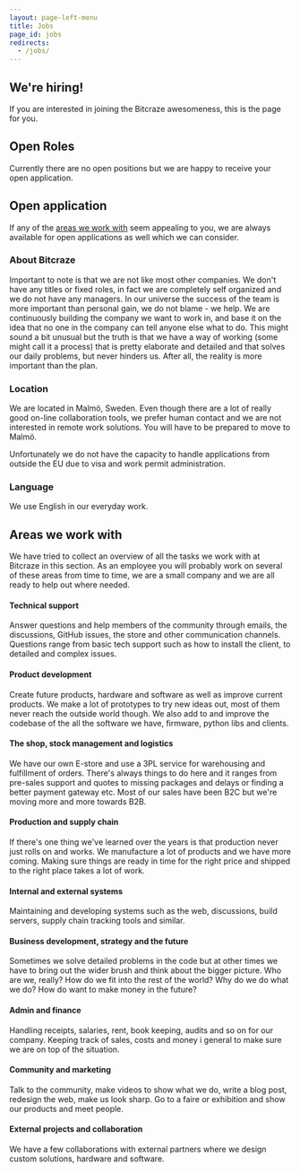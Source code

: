 ```yaml
---
layout: page-left-menu
title: Jobs
page_id: jobs
redirects:
  - /jobs/
---
```


## We're hiring!

If you are interested in joining the Bitcraze awesomeness, this is the page for you.

## Open Roles

Currently there are no open positions but we are happy to receive your open application.

## Open application
If any of the [areas we work with](#areas-we-work-with) seem appealing to you, we are always available for open applications as well which we can consider.

### About Bitcraze

Important to note is that we are not like most other companies.
We don't have any titles or fixed roles, in fact we are completely
self organized and we do not have any managers. In our universe the success of
the team is more important than personal gain, we do not blame - we help. We are
continuously building the company we want to work in, and base it on the idea that
no one in the company can tell anyone else what to do. This might sound a bit
unusual but the truth is that we have a way of working (some might call it a
process) that is pretty elaborate and detailed and that solves our daily
problems, but never hinders us. After all, the reality is more important than the plan.

### Location
We are located in Malmö, Sweden. Even though there are a lot of really good
on-line collaboration tools, we prefer human contact and we are not interested in remote
work solutions. You will have to be prepared to move to Malmö.

Unfortunately we do not have the capacity to handle applications from outside
the EU due to visa and work permit administration.

### Language
We use English in our everyday work.

## Areas we work with

We have tried to collect an overview of all the tasks we work with at Bitcraze in this section. As an employee you will
probably work on several of these areas from time to time, we are a small company and we are all ready to help out where needed.

#### Technical support
Answer questions and help members of the community through emails, the discussions,
GitHub issues, the store and other communication channels. Questions range from
basic tech support such as how to install the client, to detailed and
complex issues.

#### Product development
Create future products, hardware and software as well as improve current
products. We make a lot of prototypes to try new ideas out, most of
them never reach the outside world though. We also add to and improve the codebase
of the all the software we have, firmware, python libs and clients.

#### The shop, stock management and logistics
We have our own E-store and use a 3PL service for warehousing and fulfillment
of orders. There's always things to do here and it
ranges from pre-sales support and quotes to missing packages and delays or finding
a better payment gateway etc. Most of our sales have been B2C but we're moving more
and more towards B2B.

#### Production and supply chain
If there's one thing we've learned over the years is that production never just
rolls on and works. We manufacture a lot of products and we have more coming.
Making sure things are ready in time for the right price and shipped to the
right place takes a lot of work.

#### Internal and external systems
Maintaining and developing systems such as the web, discussions, build servers,
supply chain tracking tools and similar.

#### Business development, strategy and the future
Sometimes we solve detailed problems in the code but at other times we have to bring
out the wider brush and think about the bigger picture. Who are we, really?
How do we fit into the rest of the world? Why do we do what we do? How do want
to make money in the future?

#### Admin and finance
Handling receipts, salaries, rent, book keeping, audits and so on for our company.
Keeping track of sales, costs and money i general to make sure we are on top of
the situation.

#### Community and marketing
Talk to the community, make videos to show what we do, write a blog post,
redesign the web, make us look sharp. Go to a faire or exhibition
and show our products and meet people.

#### External projects and collaboration
We have a few collaborations with external partners where we design custom
solutions, hardware and software.

